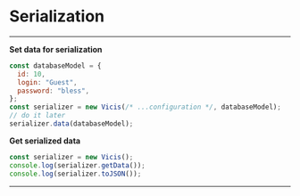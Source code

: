 # Serialization

----------

**Set data for serialization**

```js
const databaseModel = {
  id: 10,
  login: "Guest",
  password: "bless",
};
const serializer = new Vicis(/* ...configuration */, databaseModel);
// do it later
serializer.data(databaseModel);
```

**Get serialized data**

```js
const serializer = new Vicis();
console.log(serializer.getData());
console.log(serializer.toJSON());
```

----------
